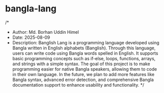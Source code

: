 # bangla-lang
/*
 * Author: Md. Borhan Uddin Himel
 * Date: 2025-08-09
 * Description: Banglish Lang is a programming language developed using Bangla written in English alphabets (Banglish). Through this language, users can write code using Bangla words spelled in English. It supports basic programming concepts such as if-else, loops, functions, arrays, and strings with a simple syntax. The goal of this project is to make programming easier for native Bangla speakers, allowing them to code in their own language. In the future, we plan to add more features like Bangla syntax, advanced error detection, and comprehensive Bangla documentation support to enhance usability and functionality.
 */
